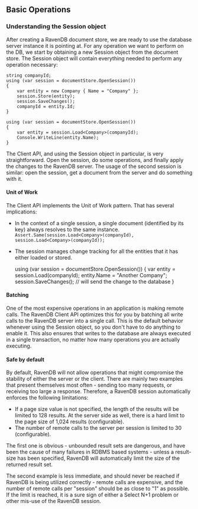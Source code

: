 ﻿
## Basic Operations

### Understanding the Session object

After creating a RavenDB document store, we are ready to use the database server instance it is pointing at. For any operation we want to perform on the DB, we start by obtaining a new Session object from the document store. The Session object will contain everything needed to perform any operation necessary:

	string companyId;
	using (var session = documentStore.OpenSession())
	{
	    var entity = new Company { Name = "Company" };
	    session.Store(entity);
	    session.SaveChanges();
	    companyId = entity.Id;
	}
	 
	using (var session = documentStore.OpenSession())
	{
	    var entity = session.Load<Company>(companyId);
	    Console.WriteLine(entity.Name);
	}

The Client API, and using the Session object in particular, is very straightforward. Open the session, do some operations, and finally apply the changes to the RavenDB server. The usage of the second session is similar: open the session, get a document from the server and do something with it.

#### Unit of Work

The Client API implements the Unit of Work pattern. That has several implications:

* In the context of a single session, a single document (identified by its key) always resolves to the same instance. `Assert.Same(session.Load<Company>(companyId),  session.Load<Company>(companyId));`

* The session manages change tracking for all the entities that it has either loaded or stored.

	using (var session = documentStore.OpenSession())
	{
	    var entity = session.Load<Company>(companyId);
	    entity.Name = "Another Company";
	    session.SaveChanges(); // will send the change to the database
	}

#### Batching

One of the most expensive operations in an application is making remote calls. The RavenDB Client API optimizes this for you by batching all write calls to the RavenDB server into a single call. This is the default behavior whenever using the Session object, so you don't have to do anything to enable it. This also ensures that writes to the database are always executed in a single transaction, no matter how many operations you are actually executing.

#### Safe by default

By default, RavenDB will not allow operations that might compromise the stability of either the server or the client. There are mainly two examples that present themselves most often - sending too many requests, or receiving too large a response. Therefore, a RavenDB session automatically enforces the following limitations:

* If a page size value is not specified, the length of the results will be limited to 128 results. At the server side as well, there is a hard limit to the page size of 1,024 results (configurable).
* The number of remote calls to the server per session is limited to 30 (configurable).

The first one is obvious - unbounded result sets are dangerous, and have been the cause of many failures in RDBMS based systems - unless a result-size has been specified, RavenDB will automatically limit the size of the returned result set.

The second example is less immediate, and should never be reached if RavenDB is being utilized correctly - remote calls are expensive, and the number of remote calls per "session" should be as close to "1" as possible. If the limit is reached, it is a sure sign of either a Select N+1 problem or other mis-use of the RavenDB session.